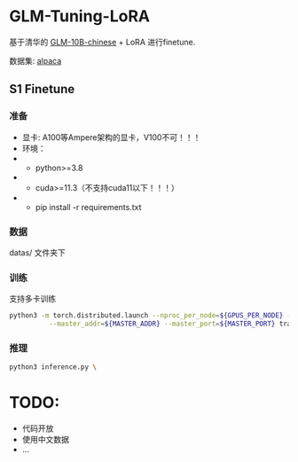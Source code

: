 # GLM-Tuning-LoRA

基于清华的 [GLM-10B-chinese](https://huggingface.co/THUDM/glm-10b-chinese) + LoRA 进行finetune.

数据集: [alpaca](https://github.com/tatsu-lab/stanford_alpaca)

## S1 Finetune

### 准备

- 显卡: A100等Ampere架构的显卡，V100不可！！！
- 环境：
- - python>=3.8
- - cuda>=11.3（不支持cuda11以下！！！）
- - pip install -r requirements.txt

### 数据

datas/ 文件夹下  

### 训练
支持多卡训练 
```bash
python3 -m torch.distributed.launch --nproc_per_node=${GPUS_PER_NODE} --nnodes=${WORKER_CNT} --node_rank=${RANK} \
          --master_addr=${MASTER_ADDR} --master_port=${MASTER_PORT} train.py \
```

### 推理
```bash
python3 inference.py \
```

</details>

# TODO:

- 代码开放
- 使用中文数据
- ...
